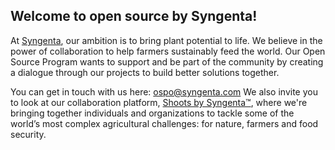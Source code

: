 ## Welcome to open source by Syngenta!

At [Syngenta](https://www.syngenta.com/en/company/our-purpose-and-contribution), our ambition is to bring plant potential to life. We believe in the power of collaboration to help farmers sustainably feed the world. 
Our Open Source Program wants to support and be part of the community by creating a dialogue through our projects to build better solutions together.  

You can get in touch with us here: ospo@syngenta.com
We also invite you to look at our collaboration platform, [Shoots by Syngenta™](https://shootsbysyngenta.com/innovation), where we're bringing together individuals and organizations to tackle some of the world’s most complex agricultural challenges: for nature, farmers and food security.



<!--

**Here are some ideas to get you started:**

🙋‍♀️ A short introduction - what is your organization all about?
🌈 Contribution guidelines - how can the community get involved?
👩‍💻 Useful resources - where can the community find your docs? Is there anything else the community should know?
🍿 Fun facts - what does your team eat for breakfast?
🧙 Remember, you can do mighty things with the power of [Markdown](https://docs.github.com/github/writing-on-github/getting-started-with-writing-and-formatting-on-github/basic-writing-and-formatting-syntax)
-->
